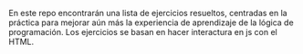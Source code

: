 En este repo encontrarán una lista de ejercicios resueltos, centradas en la práctica para mejorar aún más la experiencia de aprendizaje de la lógica de programación.
Los ejercicios se basan en hacer interactura en js con el HTML.

